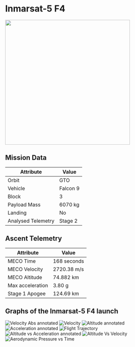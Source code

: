 # Inmarsat-5 F4

<img src="https://images2.imgbox.com/22/79/2Wp4LNVg_o.png" width=400px>

## Mission Data

| Attribute | Value |
| ------------- | ------------- |
| Orbit | GTO  |
| Vehicle | Falcon 9  |
| Block | 3  |
| Payload Mass | 6070 kg |
| Landing | No |
| Analysed Telemetry| Stage 2 |




## Ascent Telemetry

| Attribute | Value |
| ------------- | ------------- |
| MECO Time | 168 seconds |
| MECO Velocity | 2720.38 m/s |
| MECO Altitude | 74.882 km |
| Max acceleration | 3.80 g|
| Stage 1 Apogee | 124.69 km |





## Graphs of the Inmarsat-5 F4 launch

![Velocity Abs annotated](https://github.com/shahar603/Telemetry-Data/blob/master/Inmarsat-5%20F4/Graphs/Velocity%20Abs%20annotated.png)
![Velocity](https://github.com/shahar603/Telemetry-Data/blob/master/Inmarsat-5%20F4/Graphs/Velocity.png)
![Altitude annotated](https://github.com/shahar603/Telemetry-Data/blob/master/Inmarsat-5%20F4/Graphs/Altitude%20annotated.png)
![Acceleration annotated](https://github.com/shahar603/Telemetry-Data/blob/master/Inmarsat-5%20F4/Graphs/Acceleration%20annotated.png)
![Flight Trajectory](https://github.com/shahar603/Telemetry-Data/blob/master/Inmarsat-5%20F4/Graphs/Flight%20Trajectory.png)
![Altitude vs Acceleration annotated](https://github.com/shahar603/Telemetry-Data/blob/master/Inmarsat-5%20F4/Graphs/Altitude%20vs%20Acceleration%20annotated.png)
![Altitude Vs Velocity](https://github.com/shahar603/Telemetry-Data/blob/master/Inmarsat-5%20F4/Graphs/Altitude%20Vs%20Velocity.png)
![Aerodynamic Pressure vs Time](https://github.com/shahar603/Telemetry-Data/blob/master/Inmarsat-5%20F4/Graphs/Aerodynamic%20Pressure.png)
